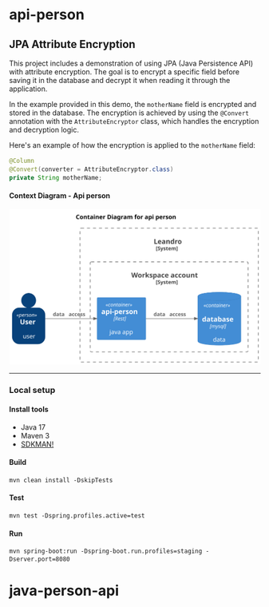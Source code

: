 # api-person

## JPA Attribute Encryption

This project includes a demonstration of using JPA (Java Persistence API) with attribute encryption. The goal is to encrypt a specific field before saving it in the database and decrypt it when reading it through the application.

In the example provided in this demo, the `motherName` field is encrypted and stored in the database. The encryption is achieved by using the `@Convert` annotation with the `AttributeEncryptor` class, which handles the encryption and decryption logic.

Here's an example of how the encryption is applied to the `motherName` field:

```java
@Column
@Convert(converter = AttributeEncryptor.class)
private String motherName;
```



#### Context Diagram - Api person

![context-diagram.png](docs/diagram/c4-model/images/context.svg)


---

### Local setup

#### Install tools

- Java 17
- Maven 3
- [SDKMAN!](https://sdkman.io/install)


#### Build

```shell
mvn clean install -DskipTests
```

#### Test

```shell
mvn test -Dspring.profiles.active=test
```

#### Run

```shell
mvn spring-boot:run -Dspring-boot.run.profiles=staging -Dserver.port=8080
```


# java-person-api
